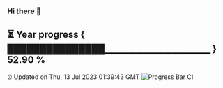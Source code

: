 ### Hi there 👋
⏳ Year progress { ███████████████▁▁▁▁▁▁▁▁▁▁▁▁▁▁▁ } 52.90 %
---
⏰ Updated on Thu, 13 Jul 2023 01:39:43 GMT
![Progress Bar CI](https://github.com/liununu/liununu/workflows/Progress%20Bar%20CI/badge.svg)
